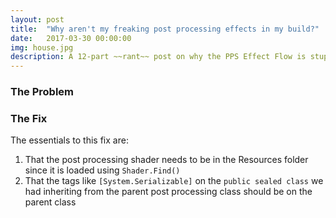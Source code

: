 ```yaml
---
layout: post
title:  "Why aren't my freaking post processing effects in my build?"
date:   2017-03-30 00:00:00
img: house.jpg
description: A 12-part ~~rant~~ post on why the PPS Effect Flow is stupid
---
```


### The Problem


### The Fix
The essentials to this fix are:
1. That the post processing shader needs to be in the Resources folder since it is loaded using `Shader.Find()`
2. That the tags like `[System.Serializable]` on the `public sealed class` we had inheriting from the parent post processing class should be on the parent class
